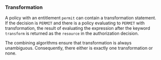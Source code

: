 ### Transformation

A policy with an entitlement `permit` can contain a transformation statement. If the decision is `PERMIT` and there is a policy evaluating to `PERMIT` with transformation, the result of evaluating the expression after the keyword `transform` is returned as the `resource` in the authorization decision.

The combining algorithms ensure that transformation is always unambiguous. Consequently, there either is exactly one transformation or none.